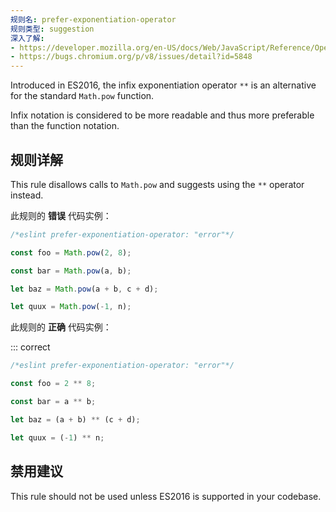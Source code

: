 ```yaml
---
规则名: prefer-exponentiation-operator
规则类型: suggestion
深入了解:
- https://developer.mozilla.org/en-US/docs/Web/JavaScript/Reference/Operators/Exponentiation
- https://bugs.chromium.org/p/v8/issues/detail?id=5848
---
```




Introduced in ES2016, the infix exponentiation operator `**` is an alternative for the standard `Math.pow` function.

Infix notation is considered to be more readable and thus more preferable than the function notation.

## 规则详解

This rule disallows calls to `Math.pow` and suggests using the `**` operator instead.

此规则的 **错误** 代码实例：



```js
/*eslint prefer-exponentiation-operator: "error"*/

const foo = Math.pow(2, 8);

const bar = Math.pow(a, b);

let baz = Math.pow(a + b, c + d);

let quux = Math.pow(-1, n);
```

此规则的 **正确** 代码实例：

::: correct

```js
/*eslint prefer-exponentiation-operator: "error"*/

const foo = 2 ** 8;

const bar = a ** b;

let baz = (a + b) ** (c + d);

let quux = (-1) ** n;
```

## 禁用建议

This rule should not be used unless ES2016 is supported in your codebase.
